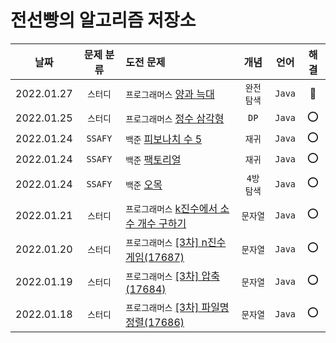 # 전선빵의 알고리즘 저장소



|날짜|문제 분류|도전 문제|개념|언어|해결|
|:------:|:---:|:---|:---:|:---:|:----:|
|2022.01.27|`스터디`|`프로그래머스` [양과 늑대](https://programmers.co.kr/learn/courses/30/lessons/92343)|`완전 탐색`|`Java`|🔺|
|2022.01.25|`스터디`|`프로그래머스` [정수 삼각형](https://programmers.co.kr/learn/courses/30/lessons/43105)|`DP`|`Java`|⭕|
|2022.01.24|`SSAFY`|`백준` [피보나치 수 5](https://www.acmicpc.net/problem/10870)|`재귀`|`Java`|⭕|
|2022.01.24|`SSAFY`|`백준` [팩토리얼](https://www.acmicpc.net/problem/10872)|`재귀`|`Java`|⭕|
|2022.01.24|`SSAFY`|`백준` [오목](https://www.acmicpc.net/problem/2615)|`4방 탐색`|`Java`|⭕|
|2022.01.21|`스터디`|`프로그래머스` [k진수에서 소수 개수 구하기](https://programmers.co.kr/learn/courses/30/lessons/92335)|`문자열`|`Java`|⭕|
|2022.01.20|`스터디`|`프로그래머스` [[3차] n진수 게임(17687)](https://programmers.co.kr/learn/courses/30/lessons/17687)|`문자열`|`Java`|⭕|
|2022.01.19|`스터디`|`프로그래머스` [[3차] 압축(17684)](https://programmers.co.kr/learn/courses/30/lessons/17684)|`문자열`|`Java`|⭕|
|2022.01.18|`스터디`|`프로그래머스` [[3차] 파일명 정렬(17686)](https://programmers.co.kr/learn/courses/30/lessons/17686)|`문자열`|`Java`|⭕|

